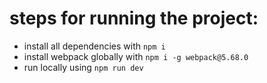 # steps for running the project:

- install all dependencies with `npm i`
- install webpack globally with `npm i -g webpack@5.68.0`
- run locally using `npm run dev`
